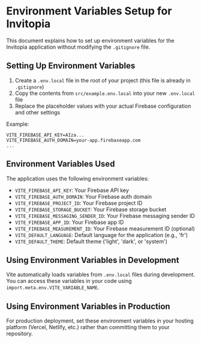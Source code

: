 
# Environment Variables Setup for Invitopia

This document explains how to set up environment variables for the Invitopia application without modifying the `.gitignore` file.

## Setting Up Environment Variables

1. Create a `.env.local` file in the root of your project (this file is already in `.gitignore`)
2. Copy the contents from `src/example.env.local` into your new `.env.local` file
3. Replace the placeholder values with your actual Firebase configuration and other settings

Example:
```
VITE_FIREBASE_API_KEY=AIza...
VITE_FIREBASE_AUTH_DOMAIN=your-app.firebaseapp.com
...
```

## Environment Variables Used

The application uses the following environment variables:

- `VITE_FIREBASE_API_KEY`: Your Firebase API key
- `VITE_FIREBASE_AUTH_DOMAIN`: Your Firebase auth domain
- `VITE_FIREBASE_PROJECT_ID`: Your Firebase project ID
- `VITE_FIREBASE_STORAGE_BUCKET`: Your Firebase storage bucket
- `VITE_FIREBASE_MESSAGING_SENDER_ID`: Your Firebase messaging sender ID
- `VITE_FIREBASE_APP_ID`: Your Firebase app ID
- `VITE_FIREBASE_MEASUREMENT_ID`: Your Firebase measurement ID (optional)
- `VITE_DEFAULT_LANGUAGE`: Default language for the application (e.g., 'fr')
- `VITE_DEFAULT_THEME`: Default theme ('light', 'dark', or 'system')

## Using Environment Variables in Development

Vite automatically loads variables from `.env.local` files during development.
You can access these variables in your code using `import.meta.env.VITE_VARIABLE_NAME`.

## Using Environment Variables in Production

For production deployment, set these environment variables in your hosting platform (Vercel, Netlify, etc.)
rather than committing them to your repository.
